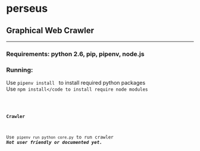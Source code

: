 # perseus
## Graphical Web Crawler
----------------------------
### Requirements: python 2.6, pip, pipenv, node.js
### Running:
Use <code>pipenv install </code> to install required python packages <br/>
Use <code>npm install</code to install require node modules <br/>
#### Crawler
Use <code>pipenv run python core.py</code> to run crawler ***Not user friendly or documented yet.***


